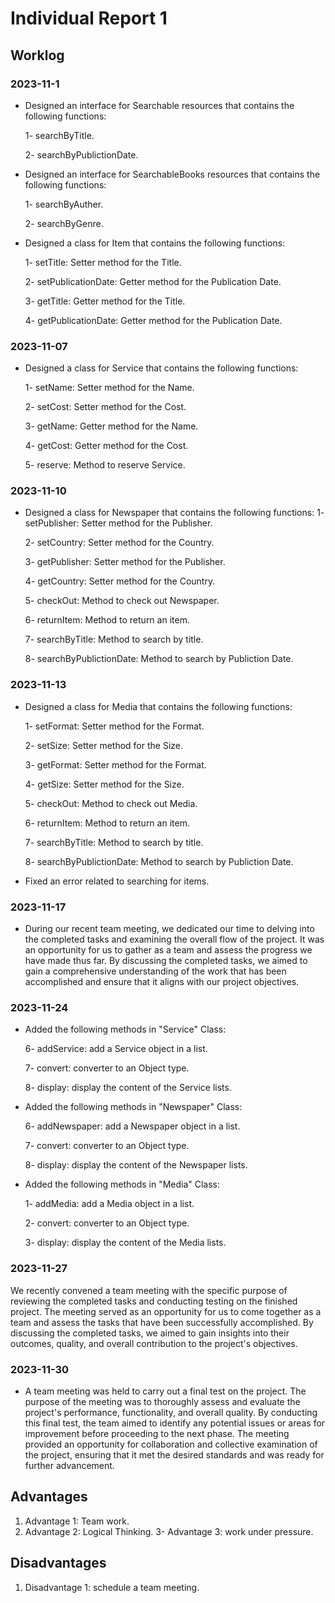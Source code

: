 # Individual Report 1
 
## Worklog


### 2023-11-1
- Designed an interface for Searchable resources that contains the following functions:
  
  1- searchByTitle.
  
  2- searchByPublictionDate.

- Designed an interface for SearchableBooks resources that contains the following functions:
  
  1- searchByAuther.
  
  2- searchByGenre.

- Designed a class for Item that contains the following functions:
  
  1- setTitle: Setter method for the Title.
  
  2- setPublicationDate: Getter method for the Publication Date.

  3- getTitle: Getter method for the Title.
  
  4- getPublicationDate: Getter method for the Publication Date.


 
### 2023-11-07

- Designed a class for Service that contains the following functions:

  1- setName: Setter method for the Name.

  2- setCost: Setter method for the Cost.

  3- getName: Getter method for the Name.

  4- getCost: Getter method for the Cost.

  5- reserve: Method to reserve Service.


### 2023-11-10

- Designed a class for Newspaper that contains the following functions:
  1- setPublisher: Setter method for the Publisher.
  
  2- setCountry: Setter method for the Country.
  
  3- getPublisher: Setter method for the Publisher.
  
  4- getCountry: Setter method for the Country.
  
  5- checkOut: Method to check out Newspaper.
  
  6- returnItem:  Method to return an item.

  7- searchByTitle: Method to search by title.
  
  8- searchByPublictionDate: Method to search by Publiction Date.


### 2023-11-13
  
- Designed a class for Media that contains the following functions:
  
  1- setFormat: Setter method for the Format.
  
  2- setSize: Setter method for the Size.
  
  3- getFormat: Setter method for the Format.
  
  4- getSize: Setter method for the Size.
  
  5- checkOut: Method to check out Media.
  
  6- returnItem:  Method to return an item.

  7- searchByTitle: Method to search by title.
  
  8- searchByPublictionDate: Method to search by Publiction Date.

- Fixed an error related to searching for items.
  

### 2023-11-17
 
- During our recent team meeting, we dedicated our time to delving into the completed tasks and examining the overall flow of the project. It was an opportunity for us to gather as a team and assess the progress we have made thus far. By discussing the completed tasks, we aimed to gain a comprehensive understanding of the work that has been accomplished and ensure that it aligns with our project objectives.


### 2023-11-24

- Added the following methods in "Service" Class:

  6- addService: add a Service object in a list.

  7- convert: converter to an Object type.

  8- display: display the content of the Service lists.

- Added the following methods in "Newspaper" Class:

  6- addNewspaper: add a Newspaper object in a list.

  7- convert: converter to an Object type.

  8- display: display the content of the Newspaper lists.


- Added the following methods in "Media" Class:
  
  1- addMedia: add a Media object in a list.
  
  2- convert: converter to an Object type.
  
  3- display: display the content of the Media lists.


### 2023-11-27
 
We recently convened a team meeting with the specific purpose of reviewing the completed tasks and conducting testing on the finished project. The meeting served as an opportunity for us to come together as a team and assess the tasks that have been successfully accomplished. By discussing the completed tasks, we aimed to gain insights into their outcomes, quality, and overall contribution to the project's objectives.

 
### 2023-11-30
 
- A team meeting was held to carry out a final test on the project. The purpose of the meeting was to thoroughly assess and evaluate the project's performance, functionality, and overall quality. By conducting this final test, the team aimed to identify any potential issues or areas for improvement before proceeding to the next phase. The meeting provided an opportunity for collaboration and collective examination of the project, ensuring that it met the desired standards and was ready for further advancement.


 
## Advantages
 
1. Advantage 1: Team work.
2. Advantage 2: Logical Thinking.
3- Advantage 3: work under pressure.
 
## Disadvantages
 
1. Disadvantage 1: schedule a team meeting.
